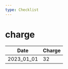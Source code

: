 ```yaml
---
type: Checklist
---
```


# charge

| Date       | Charge |
|------------|--------|
| 2023_01_01 |     32 |
